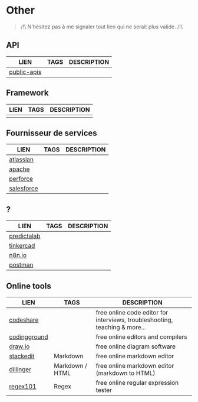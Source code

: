 ﻿# Other

> /!\ N'hésitez pas à me signaler tout lien qui ne serait plus valide. /!\

## API
|LIEN|TAGS|DESCRIPTION|
|--|--|--|
|[public-apis](https://github.com/public-apis/public-apis)|||

## Framework
|LIEN|TAGS|DESCRIPTION|
|--|--|--|
||||

## Fournisseur de services
|LIEN|TAGS|DESCRIPTION|
|--|--|--|
|[atlassian](https://www.atlassian.com/fr)|||
|[apache](https://apache.org/)|||
|[perforce](https://www.perforce.com/)|||
|[salesforce](https://www.salesforce.com/fr/)|||

## ?
|LIEN|TAGS|DESCRIPTION|
|--|--|--|
|[predictalab](https://predictalab.fr/)|||
|[tinkercad](https://www.tinkercad.com/)|||
|[n8n.io](https://n8n.io/)|||
|[postman](https://www.postman.com/)|||

## Online tools
|LIEN|TAGS|DESCRIPTION|
|--|--|--|
|[codeshare](https://codeshare.io/)||free online code editor for interviews, troubleshooting, teaching & more...|
|[codingground](https://www.tutorialspoint.com/codingground.htm)||free online editors and compilers|
|[draw.io](https://app.diagrams.net/)||free online diagram software|
|[stackedit](https://stackedit.io/)|Markdown|free online markdown editor|
|[dillinger](https://dillinger.io/)|Markdown / HTML|free online markdown editor (markdown to HTML)|
|[regex101](https://regex101.com/)|Regex|free online regular expression tester|